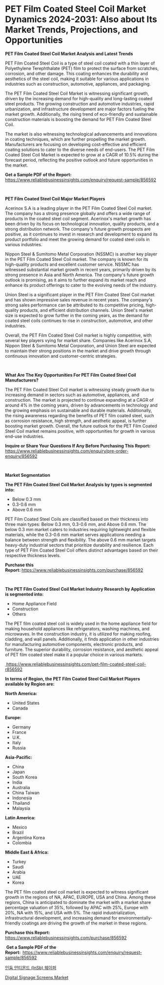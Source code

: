 <p><h1>PET Film Coated Steel Coil Market Dynamics 2024-2031: Also about Its Market Trends, Projections, and Opportunities</h1></p><p><strong>PET Film Coated Steel Coil Market Analysis and Latest Trends</strong></p>
<p><p>PET Film Coated Steel Coil is a type of steel coil coated with a thin layer of Polyethylene Terephthalate (PET) film to protect the surface from scratches, corrosion, and other damage. This coating enhances the durability and aesthetics of the steel coil, making it suitable for various applications in industries such as construction, automotive, appliances, and packaging.</p><p>The PET Film Coated Steel Coil Market is witnessing significant growth, driven by the increasing demand for high-quality and long-lasting coated steel products. The growing construction and automotive industries, rapid urbanization, and infrastructure development are major factors fueling the market growth. Additionally, the rising trend of eco-friendly and sustainable construction materials is boosting the demand for PET Film Coated Steel Coil.</p><p>The market is also witnessing technological advancements and innovations in coating techniques, which are further propelling the market growth. Manufacturers are focusing on developing cost-effective and efficient coating solutions to cater to the diverse needs of end-users. The PET Film Coated Steel Coil Market is expected to grow at a CAGR of 10.5% during the forecast period, reflecting the positive outlook and future opportunities in the market.</p></p>
<p><strong>Get a Sample PDF of the Report:&nbsp;</strong> <a href="https://www.reliablebusinessinsights.com/enquiry/request-sample/856592">https://www.reliablebusinessinsights.com/enquiry/request-sample/856592</a></p>
<p>&nbsp;</p>
<p><strong>PET Film Coated Steel Coil Major Market Players</strong></p>
<p><p>Acerinox S.A is a leading player in the PET Film Coated Steel Coil market. The company has a strong presence globally and offers a wide range of products in the coated steel coil segment. Acerinox's market growth has been driven by its focus on technological innovation, quality products, and a strong distribution network. The company's future growth prospects are positive, as it continues to invest in research and development to expand its product portfolio and meet the growing demand for coated steel coils in various industries.</p><p>Nippon Steel & Sumitomo Metal Corporation (NSSMC) is another key player in the PET Film Coated Steel Coil market. The company is known for its high-quality products and excellent customer service. NSSMC has witnessed substantial market growth in recent years, primarily driven by its strong presence in Asia and North America. The company's future growth outlook is promising, as it aims to further expand its market reach and enhance its product offerings to cater to the evolving needs of the industry.</p><p>Union Steel is a significant player in the PET Film Coated Steel Coil market and has shown impressive sales revenue in recent years. The company's strong sales performance can be attributed to its competitive pricing, high-quality products, and efficient distribution channels. Union Steel's market size is expected to grow further in the coming years, as the demand for coated steel coils continues to rise in construction, automotive, and other industries.</p><p>Overall, the PET Film Coated Steel Coil market is highly competitive, with several key players vying for market share. Companies like Acerinox S.A, Nippon Steel & Sumitomo Metal Corporation, and Union Steel are expected to maintain their strong positions in the market and drive growth through continuous innovation and customer-centric strategies.</p></p>
<p>&nbsp;</p>
<p><strong>What Are The Key Opportunities For PET Film Coated Steel Coil Manufacturers?</strong></p>
<p><p>The PET Film Coated Steel Coil market is witnessing steady growth due to increasing demand in sectors such as automotive, appliances, and construction. The market is projected to continue expanding at a CAGR of around 4% in the coming years, driven by advancements in technology and the growing emphasis on sustainable and durable materials. Additionally, the rising awareness regarding the benefits of PET film coated steel, such as corrosion resistance, high strength, and aesthetic appeal, is further boosting market growth. Overall, the future outlook for the PET Film Coated Steel Coil market remains positive, with opportunities for growth in various end-use industries.</p></p>
<p><strong>Inquire or Share Your Questions If Any Before Purchasing This Report:</strong> <a href="https://www.reliablebusinessinsights.com/enquiry/pre-order-enquiry/856592">https://www.reliablebusinessinsights.com/enquiry/pre-order-enquiry/856592</a></p>
<p>&nbsp;</p>
<p><strong>Market Segmentation</strong></p>
<p><strong>The PET Film Coated Steel Coil Market Analysis by types is segmented into:</strong></p>
<p><ul><li>Below 0.3 mm</li><li>0.3-0.6 mm</li><li>Above 0.6 mm</li></ul></p>
<p><p>PET Film Coated Steel Coils are classified based on their thickness into three main types: Below 0.3 mm, 0.3-0.6 mm, and Above 0.6 mm. The below 0.3 mm market caters to industries requiring lightweight and flexible materials, while the 0.3-0.6 mm market serves applications needing a balance between strength and flexibility. The above 0.6 mm market targets heavy-duty industrial sectors that prioritize durability and resilience. Each type of PET Film Coated Steel Coil offers distinct advantages based on their respective thickness levels.</p></p>
<p><strong>Purchase this Report:&nbsp;</strong><a href="https://www.reliablebusinessinsights.com/purchase/856592">https://www.reliablebusinessinsights.com/purchase/856592</a></p>
<p>&nbsp;</p>
<p><strong>The PET Film Coated Steel Coil Market Industry Research by Application is segmented into:</strong></p>
<p><ul><li>Home Appliance Field</li><li>Construction</li><li>Others</li></ul></p>
<p><p>The PET film coated steel coil is widely used in the home appliance field for making household appliances like refrigerators, washing machines, and microwaves. In the construction industry, it is utilized for making roofing, cladding, and wall panels. Additionally, it finds application in other industries for manufacturing automotive components, electronic products, and furniture. The superior durability, corrosion resistance, and aesthetic appeal of PET film coated steel make it a popular choice in various markets.</p></p>
<p><a href="https://www.reliablebusinessinsights.com/pet-film-coated-steel-coil-r856592">&nbsp;https://www.reliablebusinessinsights.com/pet-film-coated-steel-coil-r856592</a></p>
<p><strong>In terms of Region, the PET Film Coated Steel Coil Market Players available by Region are:</strong></p>
<p>
    <p> <strong> North America: </strong>
        <ul>
            <li>United States</li>
            <li>Canada</li>
        </ul>
        </p> 
    <p> <strong> Europe: </strong>
        <ul>
            <li>Germany</li>
            <li>France</li>
            <li>U.K.</li>
            <li>Italy</li>
            <li>Russia</li>
        </ul>
        </p> 
    <p> <strong> Asia-Pacific: </strong>
        <ul>
            <li>China</li>
            <li>Japan</li>
            <li>South Korea</li>
            <li>India</li>
            <li>Australia</li>
            <li>China Taiwan</li>
            <li>Indonesia</li>
            <li>Thailand</li>
            <li>Malaysia</li>
        </ul>
        </p> 
    <p> <strong> Latin America: </strong>
        <ul>
            <li>Mexico</li>
            <li>Brazil</li>
            <li>Argentina Korea</li>
            <li>Colombia</li>
        </ul>
        </p> 
    <p> <strong> Middle East & Africa: </strong>
        <ul>
            <li>Turkey</li>
            <li>Saudi</li>
            <li>Arabia</li>
            <li>UAE</li>
            <li>Korea</li>
        </ul>
    </p>
    </p>
<p><p>The PET film coated steel coil market is expected to witness significant growth in the regions of NA, APAC, EUROPE, USA and China. Among these regions, China is anticipated to dominate the market with a market share percentage valuation of 35%, followed by APAC with 25%, Europe with 20%, NA with 15%, and USA with 5%. The rapid industrialization, infrastructural development, and increasing demand for environmentally-friendly coatings are driving the growth of the market in these regions.</p></p>
<p><strong>Purchase this Report: </strong><a href="https://www.reliablebusinessinsights.com/purchase/856592">https://www.reliablebusinessinsights.com/purchase/856592</a></p>
<p>&nbsp;<strong>Get a Sample PDF of the Report:&nbsp;&nbsp;</strong><a href="https://www.reliablebusinessinsights.com/enquiry/request-sample/856592">https://www.reliablebusinessinsights.com/enquiry/request-sample/856592</a></p>
<p><strong></strong></p>
<p><p><a href="https://github.com/PhilToryphy7876567/Market-Research-Report-List-2/blob/main/7195552119378.md">인듐 안티몬드 (InSb) 웨이퍼</a></p><p><a href="https://view.publitas.com/reportprime-1/digital-signage-screens-market-size-market-segmentation-market-trends-and-growth-analysis-forecast-till-2031/">Digital Signage Screens Market</a></p></p>